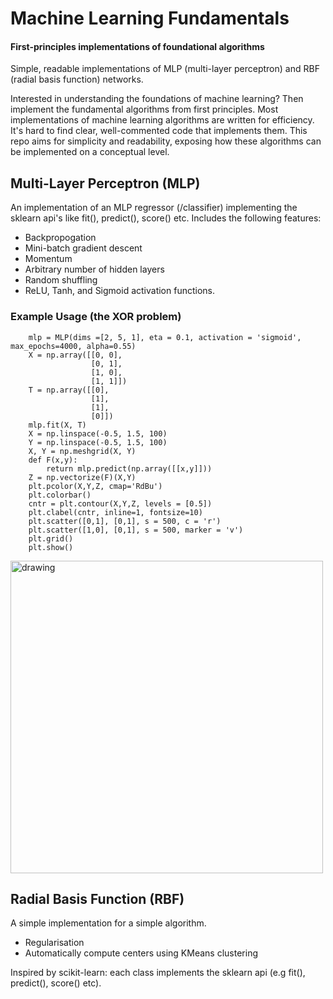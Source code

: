 # Machine Learning Fundamentals 
#### First-principles implementations of foundational algorithms

Simple, readable implementations of MLP (multi-layer perceptron) and RBF (radial basis function) networks. 

Interested in understanding the foundations of machine learning? Then implement the fundamental algorithms from first principles. Most implementations of machine learning algorithms are written for efficiency. It's hard to find clear, well-commented code that implements them. This repo aims for simplicity and readability, exposing how these algorithms can be implemented on a conceptual level.

## Multi-Layer Perceptron (MLP) 
An implementation of an MLP regressor (/classifier) implementing the sklearn api's like fit(), predict(), score() etc. Includes the following features: 

- Backpropogation 
- Mini-batch gradient descent 
- Momentum 
- Arbitrary number of hidden layers
- Random shuffling
- ReLU, Tanh, and Sigmoid activation functions.

### Example Usage (the XOR problem) 

        mlp = MLP(dims =[2, 5, 1], eta = 0.1, activation = 'sigmoid', max_epochs=4000, alpha=0.55)
        X = np.array([[0, 0],
                      [0, 1],
                      [1, 0],
                      [1, 1]])
        T = np.array([[0],
                      [1],
                      [1],
                      [0]])
        mlp.fit(X, T)
        X = np.linspace(-0.5, 1.5, 100)
        Y = np.linspace(-0.5, 1.5, 100)
        X, Y = np.meshgrid(X, Y)
        def F(x,y):
            return mlp.predict(np.array([[x,y]]))
        Z = np.vectorize(F)(X,Y)
        plt.pcolor(X,Y,Z, cmap='RdBu')
        plt.colorbar()
        cntr = plt.contour(X,Y,Z, levels = [0.5])
        plt.clabel(cntr, inline=1, fontsize=10)
        plt.scatter([0,1], [0,1], s = 500, c = 'r')
        plt.scatter([1,0], [0,1], s = 500, marker = 'v')
        plt.grid()
        plt.show()

<img src="https://user-images.githubusercontent.com/13951953/47428181-608b4a00-d78a-11e8-9cc8-28fd0795e749.png" alt="drawing" width="500px"/>


## Radial Basis Function (RBF) 
A simple implementation for a simple algorithm. 

- Regularisation 
- Automatically compute centers using KMeans clustering

Inspired by scikit-learn: each class implements the sklearn api (e.g fit(), predict(), score() etc). 
